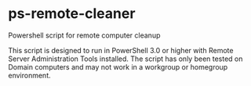 # ps-remote-cleaner
Powershell script for remote computer cleanup

This script is designed to run in PowerShell 3.0 or higher with Remote Server Administration Tools installed. The script has only been tested on Domain computers and may not work in a workgroup or homegroup environment.
